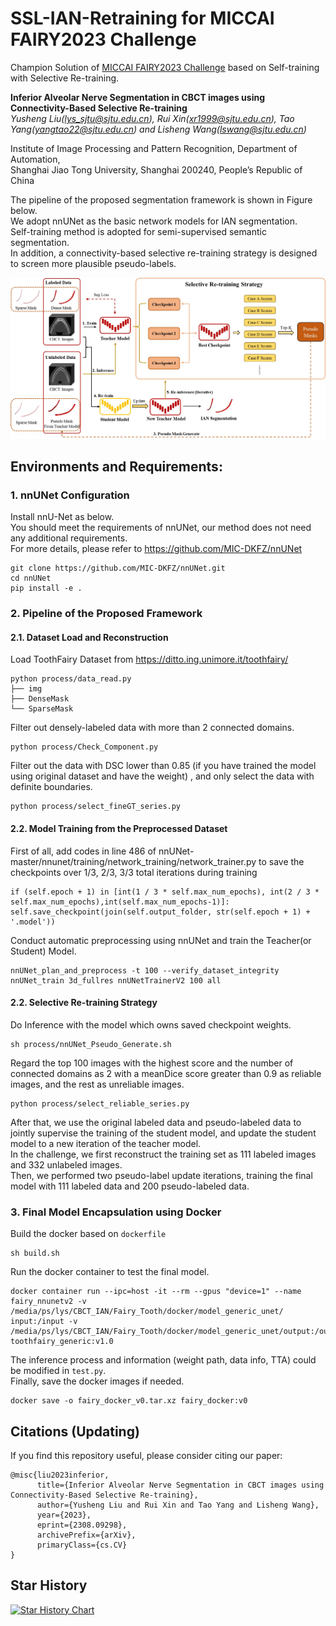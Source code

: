 # SSL-IAN-Retraining for MICCAI FAIRY2023 Challenge
Champion Solution of [MICCAI FAIRY2023 Challenge](https://toothfairy.grand-challenge.org/) based on Self-training with Selective Re-training.

**Inferior Alveolar Nerve Segmentation in CBCT images using Connectivity-Based Selective Re-training**  
_Yusheng Liu(lys_sjtu@sjtu.edu.cn), Rui Xin(xr1999@sjtu.edu.cn), Tao Yang(yangtao22@sjtu.edu.cn) and Lisheng Wang(lswang@sjtu.edu.cn)_

Institute of Image Processing and Pattern Recognition, Department of Automation,  
Shanghai Jiao Tong University, Shanghai 200240, People’s Republic of China  

The pipeline of the proposed segmentation framework is shown in Figure below.  
We adopt nnUNet as the basic network models for IAN segmentation.   
Self-training method is adopted for semi-supervised semantic segmentation.  
In addition, a connectivity-based selective re-training strategy is designed to screen more plausible pseudo-labels.  

![](framework.JPG)

## Environments and Requirements:
### 1. nnUNet Configuration
Install nnU-Net as below.  
You should meet the requirements of nnUNet, our method does not need any additional requirements.  
For more details, please refer to https://github.com/MIC-DKFZ/nnUNet  
```
git clone https://github.com/MIC-DKFZ/nnUNet.git
cd nnUNet
pip install -e .
```
### 2. Pipeline of the Proposed Framework
#### 2.1. Dataset Load and Reconstruction
Load ToothFairy Dataset from https://ditto.ing.unimore.it/toothfairy/
```
python process/data_read.py
├── img
├── DenseMask
└── SparseMask
```
Filter out densely-labeled data with more than 2 connected domains.  
```
python process/Check_Component.py
```
Filter out the data with DSC lower than 0.85 (if you have trained the model using original dataset and have the weight) , and only select the data with definite boundaries.
```
python process/select_fineGT_series.py
```
#### 2.2. Model Training from the Preprocessed Dataset
First of all, add codes in line 486 of nnUNet-master/nnunet/training/network_training/network_trainer.py to save the checkpoints over 1/3, 2/3, 3/3 total iterations during training
```
if (self.epoch + 1) in [int(1 / 3 * self.max_num_epochs), int(2 / 3 * self.max_num_epochs),int(self.max_num_epochs-1)]:
self.save_checkpoint(join(self.output_folder, str(self.epoch + 1) + '.model'))
```

Conduct automatic preprocessing using nnUNet and train the Teacher(or Student) Model.
```
nnUNet_plan_and_preprocess -t 100 --verify_dataset_integrity
nnUNet_train 3d_fullres nnUNetTrainerV2 100 all
```
#### 2.2. Selective Re-training Strategy
Do Inference with the model which owns saved checkpoint weights.
```
sh process/nnUNet_Pseudo_Generate.sh
```
Regard the top 100 images with the highest score and the number of connected domains as 2 with a meanDice score greater than 0.9 as reliable images, and the rest as unreliable images.
```
python process/select_reliable_series.py
```
After that, we use the original labeled data and pseudo-labeled data to jointly supervise the training of the student model, and update the student model to a new iteration of the teacher model.  
In the challenge, we first reconstruct the training set as 111 labeled images and 332
unlabeled images.   
Then, we performed two pseudo-label update iterations, training the final model with 111
labeled data and 200 pseudo-labeled data.

### 3. Final Model Encapsulation using Docker
Build the docker based on `dockerfile`
```
sh build.sh
```
Run the docker container to test the final model.
```
docker container run --ipc=host -it --rm --gpus "device=1" --name fairy_nnunetv2 -v /media/ps/lys/CBCT_IAN/Fairy_Tooth/docker/model_generic_unet/   input:/input -v /media/ps/lys/CBCT_IAN/Fairy_Tooth/docker/model_generic_unet/output:/output toothfairy_generic:v1.0
```
The inference process and information (weight path, data info, TTA) could be modified in `test.py`.  
Finally, save the docker images if needed.
```
docker save -o fairy_docker_v0.tar.xz fairy_docker:v0
```
## Citations (Updating)
If you find this repository useful, please consider citing our paper:  
```
@misc{liu2023inferior,
      title={Inferior Alveolar Nerve Segmentation in CBCT images using Connectivity-Based Selective Re-training}, 
      author={Yusheng Liu and Rui Xin and Tao Yang and Lisheng Wang},
      year={2023},
      eprint={2308.09298},
      archivePrefix={arXiv},
      primaryClass={cs.CV}
}
```
## Star History

[![Star History Chart](https://api.star-history.com/svg?repos=GaryNico517/SSL-IAN-Retraining&type=Date)](https://star-history.com/#GaryNico517/SSL-IAN-Retraining&Date)
